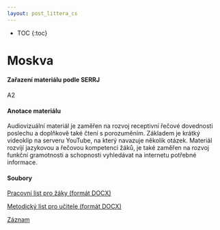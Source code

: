 ```yaml
---
layout: post_littera_cs
---
```

* TOC
{:toc}

# Moskva

#### Zařazení materiálu podle SERRJ

A2

#### Anotace materiálu

Audiovizuální materiál je zaměřen na rozvoj receptivní řečové dovednosti poslechu a doplňkově také čtení s porozuměním. Základem je krátký videoklip na serveru YouTube, na který navazuje několik otázek. Materiál rozvíjí jazykovou a řečovou kompetenci žáků, je také zaměřen na rozvoj funkční gramotnosti a schopnosti vyhledávat na internetu potřebné informace.

#### Soubory

[Pracovní list pro žáky (formát DOCX)](/cs/littera/rustina/materialy/zaci/poslech/45_Moskva_Z_A2.docx)

[Metodický list pro učitele (formát DOCX)](/cs/littera/rustina/materialy/metodika/45_Moskva_metodika.docx)

[Záznam](https://www.youtube.com/embed/2rR_eNrsdgg?autoplay=1)
